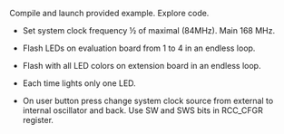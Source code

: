 Compile and launch provided example. Explore
code.

- Set system clock frequency ½ of maximal (84MHz). Main 168 MHz.

- Flash LEDs on evaluation board from 1 to 4 in an
endless loop.

- Flash with all LED colors on extension board in an
endless loop.

- Each time lights only one LED.

- On user button press change system clock source
from external to internal oscillator and back. Use SW
and SWS bits in RCC_CFGR register.
